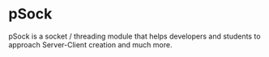 # pSock
pSock is a socket / threading module that helps developers and students to approach Server-Client creation and much more.
